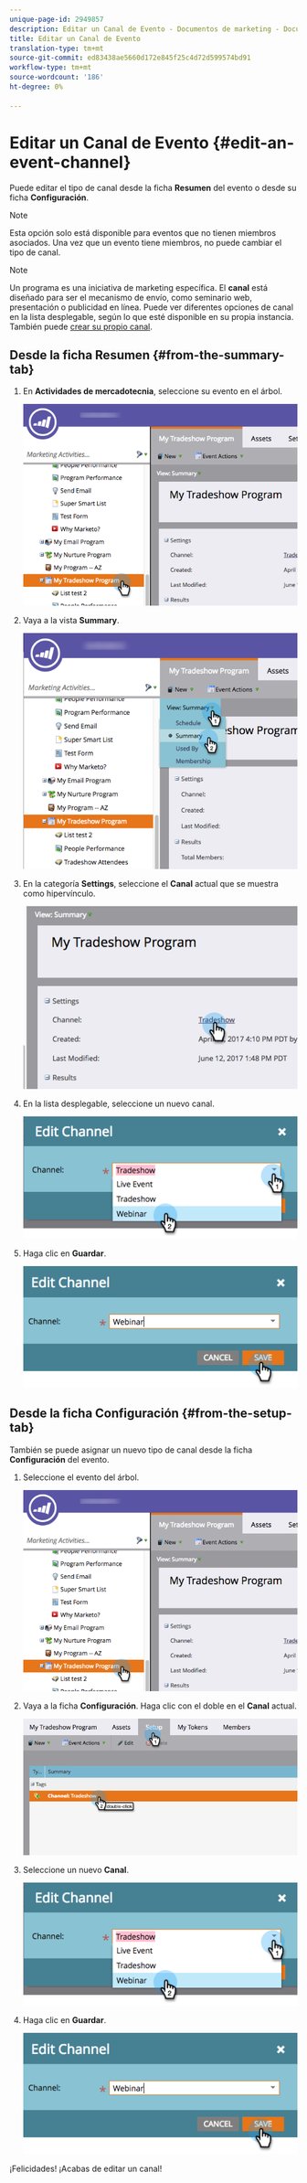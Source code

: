 ```yaml
---
unique-page-id: 2949857
description: Editar un Canal de Evento - Documentos de marketing - Documentación del producto
title: Editar un Canal de Evento
translation-type: tm+mt
source-git-commit: ed83438ae5660d172e845f25c4d72d599574bd91
workflow-type: tm+mt
source-wordcount: '186'
ht-degree: 0%

---
```



# Editar un Canal de Evento {#edit-an-event-channel}

Puede editar el tipo de canal desde la ficha **Resumen** del evento o desde su ficha **Configuración**.

>[!NOTE]
>
>Esta opción solo está disponible para eventos que no tienen miembros asociados. Una vez que un evento tiene miembros, no puede cambiar el tipo de canal.

>[!NOTE]
>
>Un programa es una iniciativa de marketing específica. El **canal** está diseñado para ser el mecanismo de envío, como seminario web, presentación o publicidad en línea. Puede ver diferentes opciones de canal en la lista desplegable, según lo que esté disponible en su propia instancia. También puede [crear su propio canal](/help/marketo/product-docs/administration/tags/create-a-program-channel.md).

## Desde la ficha Resumen {#from-the-summary-tab}

1. En **Actividades de mercadotecnia**, seleccione su evento en el árbol.

   ![](assets/eventprogramseelct.png)

1. Vaya a la vista **Summary**.

   ![](assets/eventprogramsummary.png)

1. En la categoría **Settings**, seleccione el **Canal** actual que se muestra como hipervínculo.

   ![](assets/channeltypeevent.png)

1. En la lista desplegable, seleccione un nuevo canal.

   ![](assets/tradeshowchange.png)

1. Haga clic en **Guardar**.

   ![](assets/2017-06-13-09-35-53.png)

## Desde la ficha Configuración {#from-the-setup-tab}

También se puede asignar un nuevo tipo de canal desde la ficha **Configuración** del evento.

1. Seleccione el evento del árbol.

   ![](assets/eventprogramseelct.png)

1. Vaya a la ficha **Configuración**. Haga clic con el doble en el **Canal** actual.

   ![](assets/setuptabchangechannel.png)

1. Seleccione un nuevo **Canal**.

   ![](assets/tradeshowchange.png)

1. Haga clic en **Guardar**.

   ![](assets/2017-06-13-09-35-53.png)

¡Felicidades! ¡Acabas de editar un canal!
